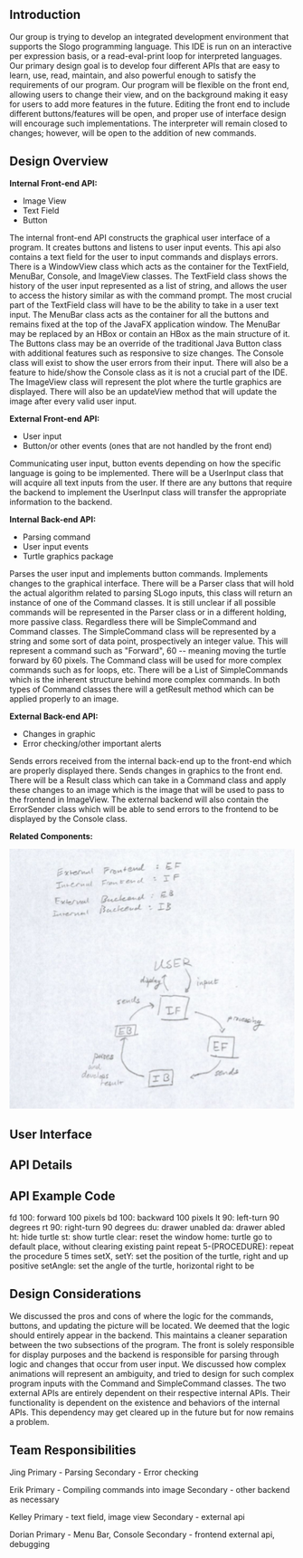 ## Introduction

Our group is trying to develop an integrated development environment that supports the Slogo programming language. This IDE is run on an interactive per expression basis, or a read-eval-print loop for interpreted languages. Our primary design goal is to develop four different APIs that are easy to learn, use, read, maintain, and also powerful enough to satisfy the requirements of our program. Our program will be flexible on the front end, allowing users to change their view, and on the background making it easy for users to add more features in the future. Editing the front end to include different buttons/features will be open, and proper use of interface design will encourage such implementations. The interpreter will remain closed to changes; however, will be open to the addition of new commands. 


## Design Overview

**Internal Front-end API:**
+ Image View
+ Text Field
+ Button

The internal front-end API constructs the graphical user interface of a program. It creates buttons and listens to user input events. This api also contains a text field for the user to input commands and displays errors. There is a WindowView class which acts as the container for the TextField, MenuBar, Console, and ImageView classes. The TextField class shows the history of the user input represented as a list of string, and allows the user to access the history similar as with the command prompt. The most crucial part of the TextField class will have to be the ability to take in a user text input. The MenuBar class acts as the container for all the buttons and remains fixed at the top of the JavaFX application window. The MenuBar may be replaced by an HBox or contain an HBox as the main structure of it. The Buttons class may be an override of the traditional Java Button class with additional features such as responsive to size changes. The Console class will exist to show the user errors from their input. There will also be a feature to hide/show the Console class as it is not a crucial part of the IDE. The ImageView class will represent the plot where the turtle graphics are displayed. There will also be an updateView method that will update the image after every valid user input. 

**External Front-end API:**
+ User input
+ Button/or other events (ones that are not handled by the front end)

Communicating user input, button events depending on how the specific language is going to be implemented. There will be a UserInput class that will acquire all text inputs from the user. If there are any buttons that require the backend to implement the UserInput class will transfer the appropriate information to the backend. 

**Internal Back-end API:**
+ Parsing command
+ User input events
+ Turtle graphics package

Parses the user input and implements button commands. Implements changes to the graphical interface. There will be a Parser class that will hold the actual algorithm related to parsing SLogo inputs, this class will return an instance of one of the Command classes. It is still unclear if all possible commands will be represented in the Parser class or in a different holding, more passive class. Regardless there will be SimpleCommand and Command classes. The SimpleCommand class will be represented by a string and some sort of data point, prospectively an integer value. This will represent a command such as "Forward", 60 -- meaning moving the turtle forward by 60 pixels. The Command class will be used for more complex commands such as for loops, etc. There will be a List of SimpleCommands which is the inherent structure behind more complex commands. In both types of Command classes there will a getResult method which can be applied properly to an image. 

**External Back-end API:**
+ Changes in graphic
+ Error checking/other important alerts

Sends errors received from the internal back-end up to the front-end which are properly displayed there. Sends changes in graphics to the front end. There will be a Result class which can take in a Command class and apply these changes to an image which is the image that will be used to pass to the frontend in ImageView. The external backend will also contain the ErrorSender class which will be able to send errors to the frontend to be displayed by the Console class. 

**Related Components:**

![alt text](../doc/Design_Overview.png "Logo Title Text 1")



## User Interface

## API Details

## API Example Code
fd 100: forward 100 pixels
bd 100: backward 100 pixels
lt 90: left-turn 90 degrees
rt 90: right-turn 90 degrees
du: drawer unabled
da: drawer abled
ht: hide turtle
st: show turtle
clear: reset the window
home: turtle go to default place, without clearing existing paint
repeat 5-(PROCEDURE): repeat the procedure 5 times
setX, setY: set the position of the turtle, right and up positive
setAngle: set the angle of the turtle, horizontal right to be 

## Design Considerations

We discussed the pros and cons of where the logic for the commands, buttons, and updating the picture will be located. We deemed that the logic should entirely appear in the backend. This maintains a cleaner separation between the two subsections of the program. The front is solely responsible for display purposes and the backend is responsible for parsing through logic and changes that occur from user input. We discussed how complex animations will represent an ambiguity, and tried to design for such complex program inputs with the Command and SimpleCommand classes. The two external APIs are entirely dependent on their respective internal APIs. Their functionality is dependent on the existence and behaviors of the internal APIs. This dependency may get cleared up in the future but for now remains a problem. 

## Team Responsibilities

Jing
Primary - Parsing
Secondary - Error checking

Erik 
Primary - Compiling commands into image
Secondary - other backend as necessary


Kelley
Primary - text field, image view
Secondary - external api


Dorian
Primary - Menu Bar, Console
Secondary - frontend external api, debugging
